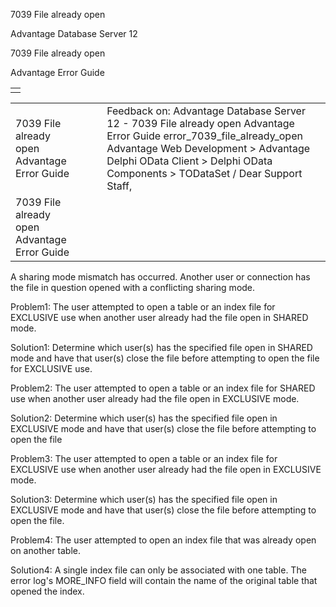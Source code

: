 7039 File already open




Advantage Database Server 12  

7039 File already open

Advantage Error Guide

|  |
| --- |
|  |

|  |  |  |  |  |
| --- | --- | --- | --- | --- |
| 7039 File already open  Advantage Error Guide |  |  | Feedback on: Advantage Database Server 12 - 7039 File already open Advantage Error Guide error\_7039\_file\_already\_open Advantage Web Development > Advantage Delphi OData Client > Delphi OData Components > TODataSet / Dear Support Staff, |  |
| 7039 File already open  Advantage Error Guide |  |  |  |  |

A sharing mode mismatch has occurred. Another user or connection has the file in question opened with a conflicting sharing mode.

Problem1: The user attempted to open a table or an index file for EXCLUSIVE use when another user already had the file open in SHARED mode.

Solution1: Determine which user(s) has the specified file open in SHARED mode and have that user(s) close the file before attempting to open the file for EXCLUSIVE use.

Problem2: The user attempted to open a table or an index file for SHARED use when another user already had the file open in EXCLUSIVE mode.

Solution2: Determine which user(s) has the specified file open in EXCLUSIVE mode and have that user(s) close the file before attempting to open the file

Problem3: The user attempted to open a table or an index file for EXCLUSIVE use when another user already had the file open in EXCLUSIVE mode.

Solution3: Determine which user(s) has the specified file open in EXCLUSIVE mode and have that user(s) close the file before attempting to open the file.

Problem4: The user attempted to open an index file that was already open on another table.

Solution4: A single index file can only be associated with one table. The error log's MORE\_INFO field will contain the name of the original table that opened the index.